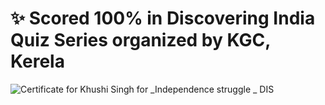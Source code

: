 # :sparkles: Scored 100% in Discovering India Quiz Series organized by KGC, Kerela

![Certificate for Khushi Singh for _Independence struggle _ DIS](https://user-images.githubusercontent.com/107871742/179882942-3cb5530d-5a74-4fb3-a41b-d5befb4e4b52.jpg)
